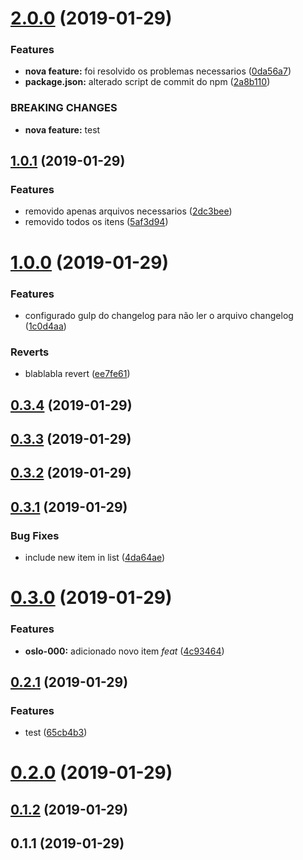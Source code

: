 # [2.0.0](https://github.com/JeanGoncalves/changelog-test/compare/v1.0.1...v2.0.0) (2019-01-29)


### Features

* **nova feature:** foi resolvido os problemas necessarios ([0da56a7](https://github.com/JeanGoncalves/changelog-test/commit/0da56a7))
* **package.json:** alterado script de commit do npm ([2a8b110](https://github.com/JeanGoncalves/changelog-test/commit/2a8b110))


### BREAKING CHANGES

* **nova feature:** test



## [1.0.1](https://github.com/JeanGoncalves/changelog-test/compare/v1.0.0...v1.0.1) (2019-01-29)


### Features

* removido apenas arquivos necessarios ([2dc3bee](https://github.com/JeanGoncalves/changelog-test/commit/2dc3bee))
* removido todos os itens ([5af3d94](https://github.com/JeanGoncalves/changelog-test/commit/5af3d94))



# [1.0.0](https://github.com/JeanGoncalves/changelog-test/compare/v0.3.4...v1.0.0) (2019-01-29)


### Features

* configurado gulp do changelog para não ler o arquivo changelog ([1c0d4aa](https://github.com/JeanGoncalves/changelog-test/commit/1c0d4aa))


### Reverts

* blablabla revert ([ee7fe61](https://github.com/JeanGoncalves/changelog-test/commit/ee7fe61))



## [0.3.4](https://github.com/JeanGoncalves/changelog-test/compare/v0.3.3...v0.3.4) (2019-01-29)



## [0.3.3](https://github.com/JeanGoncalves/changelog-test/compare/v0.3.2...v0.3.3) (2019-01-29)



## [0.3.2](https://github.com/JeanGoncalves/changelog-test/compare/v0.3.1...v0.3.2) (2019-01-29)



## [0.3.1](https://github.com/JeanGoncalves/changelog-test/compare/v0.3.0...v0.3.1) (2019-01-29)


### Bug Fixes

* include new item in list ([4da64ae](https://github.com/JeanGoncalves/changelog-test/commit/4da64ae))



# [0.3.0](https://github.com/JeanGoncalves/changelog-test/compare/v0.2.1...v0.3.0) (2019-01-29)


### Features

* **oslo-000:** adicionado novo item *feat* ([4c93464](https://github.com/JeanGoncalves/changelog-test/commit/4c93464))



## [0.2.1](https://github.com/JeanGoncalves/changelog-test/compare/v0.2.0...v0.2.1) (2019-01-29)


### Features

* test ([65cb4b3](https://github.com/JeanGoncalves/changelog-test/commit/65cb4b3))



# [0.2.0](https://github.com/JeanGoncalves/changelog-test/compare/v0.1.2...v0.2.0) (2019-01-29)



## [0.1.2](https://github.com/JeanGoncalves/changelog-test/compare/v0.1.1...v0.1.2) (2019-01-29)



## 0.1.1 (2019-01-29)



